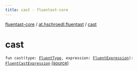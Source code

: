 ```yaml
---
title: cast - fluentast-core
---
```


[fluentast-core](../index.html) / [at.hschroedl.fluentast](index.html) / [cast](.)

# cast

`fun cast(type: `[`FluentType`](../at.hschroedl.fluentast.ast.type/-fluent-type/index.html)`, expression: `[`FluentExpression`](../at.hschroedl.fluentast.ast.expression/-fluent-expression/index.html)`): `[`FluentCastExpression`](../at.hschroedl.fluentast.ast.expression/-fluent-cast-expression/index.html) [(source)](http://github.com/hschroedl/fluentast/tree/master/core/at.hschroedl.fluentast/Fluentast.kt#L348)